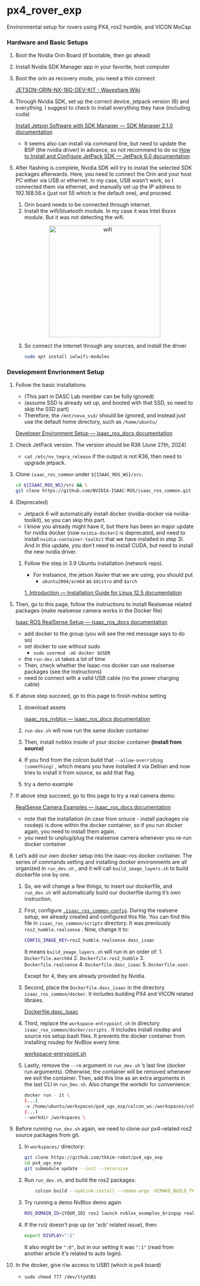 # px4_rover_exp

Environmental setup for rovers using PX4, ros2 humble, and VICON MoCap

### Hardware and Basic Setups

1. Boot the Nvidia Orin Board (if bootable, then go ahead)
2. Install Nvidia SDK Manager app in your favorite, host computer
3. Boot the orin as recovery mode, you need a thin connect

    [JETSON-ORIN-NX-16G-DEV-KIT - Waveshare Wiki](https://www.waveshare.com/wiki/JETSON-ORIN-NX-16G-DEV-KIT)

4. Through Nvidia SDK, set up the correct device, jetpack version (6) and everything. I suggest to check to install everything they have (including cuda)

    [Install Jetson Software with SDK Manager — SDK Manager 2.1.0 documentation](https://docs.nvidia.com/sdk-manager/install-with-sdkm-jetson/index.html)

    - It seems also can install via command line, but need to update the BSP (the nvidia driver) in advance, so not recommend to do so
        [How to Install and Configure JetPack SDK — JetPack 6.0 documentation](https://docs.nvidia.com/jetson/archives/jetpack-archived/jetpack-60/install-setup/index.html#package-management-tool)

5. After flashing is complete, Nvidia SDK will try to install the selected SDK packages afterwards. Here, you need to connect the Orin and your host PC either via USB or ethernet. In my case, USB wasn’t work, so I connected them via ethernet, and manually set up the IP address to 192.168.56.x (just not 55 which is the default one), and proceed.
    1. Orin board needs to be connected through internet.
    2. Install the wifi/bluetooth module. In my case it was Intel 8xxxx module. But it was not detecting the wifi.

     <p align="center">
         <img width="300" alt="wifi" src="https://github.com/tkkim-robot/px4_rover_exp/assets/40379815/e5ff6214-55b1-4524-b86c-d9411fa52a2c">
     </p>

    3. So connect the internet through any sources, and install the driver
        ```bash
        sudo apt install iwlwifi-modules
        ```

### Development Envrionment Setup

1. Follow the basic installations

    - (This part in DASC Lab member can be fully ignored)
    - (assume SSD is already set up, and booted with that SSD, so need to skip the SSD part)
    - Therefore, the `/mnt/nova_ssd/` should be ignored, and instead just use the default home directory, such as `/home/ubuntu/`

    [Developer Environment Setup — isaac_ros_docs documentation](https://nvidia-isaac-ros.github.io/getting_started/dev_env_setup.html)

2. Check JetPack version. The version should be R36 (June 27th, 2024)
    - `cat /etc/nv_tegra_release` if the output is not R36, then need to upgrade jetpack.
3. Clone `isaac_ros_common` under `${ISAAC_ROS_WS}/src`.

    ```bash
    cd ${ISAAC_ROS_WS}/src && \
    git clone https://github.com/NVIDIA-ISAAC-ROS/isaac_ros_common.git
    ```

4. (Deprecated)
    - Jetpack 6 will automatically install docker (nvidia-docker via nvidia-toolkit), so you can skip this part.
    - I know you already might have it, but there has been an major update for nvidia docker (now `nvidia-docker2` is deprecated, and need to install `nvidia-container-toolkit` that we have installed in step 3). And in this update, you don’t need to install CUDA, but need to install the new nvidia driver.
    1. Follow the step in 3.9 Ubuntu installation (network repo).

        - For instsance, the jetson Xavier that we are using, you should put
            - `ubuntu2004/arm64` as `$distro` and `$arch`

        [1. Introduction — Installation Guide for Linux 12.5 documentation](https://docs.nvidia.com/cuda/cuda-installation-guide-linux/#ubuntu)
5. Then, go to this page, follow the instructions to install Realsense related packages (make realsense camera works in the Docker file)

    [Isaac ROS RealSense Setup — isaac_ros_docs documentation](https://nvidia-isaac-ros.github.io/getting_started/hardware_setup/sensors/realsense_setup.html)

    - add docker to the group (you will see the red message says to do so)
    - set docker to use without sudo
        - `sudo usermod -aG docker $USER`
    - the `run-dev.sh` takes a lot of time
    - Then, check whether the Isaac-ros docker can use realsense packages (see the instructions)
    - need to connect with a valid USB cable (no the power charging cable)

6. If above step succeed, go to this page to finish nvblox setting
    1. download assets

        [isaac_ros_nvblox — isaac_ros_docs documentation](https://nvidia-isaac-ros.github.io/repositories_and_packages/isaac_ros_nvblox/isaac_ros_nvblox/index.html#set-up-development-environment)

    2. `run-dev.sh` will now run the same docker container
    3. Then, install nvblox inside of your docker container **(install from source)**
    4. If you find from the colcon build that `--allow-overriding (something)` , which means you have installed it via Debian and now tries to install it from source, so add that flag.
    5. try a demo example
7. If above step succeed, go to this page to try a real camera demo:

    [RealSense Camera Examples — isaac_ros_docs documentation](https://nvidia-isaac-ros.github.io/concepts/scene_reconstruction/nvblox/tutorials/tutorial_realsense.html)

    - note that the installation (in case from srouce - install packages via rosdep) is done within the docker container, so if you run docker again, you need to install them again.
    - you need to unplug/plug the realsense camera whenever you re-run docker container

8. Let’s add our own docker setup into the isaac-ros docker container. The series of commands setting and installing docker environments are all organized in `run_dev.sh` , and it will call `build_image_layers.sh` to build dockerfile one by one.

    1. So, we will change a few things, to insert our dockerfile, and `run_dev.sh` will automatically build our dockerfile during it’s own instruction.
    2. First, configure [`.isaac_ros_common-config`](https://github.com/tkkim-robot/px4_rover_exp/blob/main/docker/.isaac_ros_common-config). During the realsene setup, we already created and configured this file. You can find this file in `isaac_ros_common/scripts` directory. It was previously `ros2_humble.realsense` . Now, change it to:

        ```bash
        CONFIG_IMAGE_KEY=ros2_humble.realsense.dasc_isaac
        ```

        It means `build_image_layers.sh` will run in an order of: 1. `Dockerfile.aarch64` 2. `Dockerfile.ros2_humble` 3. `Dockerfile.realsense` 4. `Dockerfile.dasc_isaac` 5. `Dockerfile.user`.

        Except for 4, they are already provided by Nvidia.

    3. Second, place the `Dockerfile.dasc_isaac` in the directory `isaac_ros_common/docker`. It includes building PX4 and VICON related libraies.

        [Dockerfile.dasc_isaac](https://github.com/tkkim-robot/px4_rover_exp/blob/main/docker/Dockerfile.dasc_isaac)

    4. Third, replace the `workspace-entrypoint.sh` in directory `isaac_ros_common/docker/scripts` . It includes install rosdep and source ros setup.bash files. It prevents the docker container from installing rosdep for NvBlox every time.

        [workspace-entrypoint.sh](https://github.com/tkkim-robot/px4_rover_exp/blob/main/docker/workspace-entrypoint.sh)

    5. Lastly, remove the `--rm` argument in `run_dev.sh` ’s last line (docker run arguments). Otherwise, the container will be removed whenever we exit the container. Then, add this line as an extra arguments in the last CLI in `run_Dev.sh`. Also change the workdir for convenience:

        ```bash
        docker run - it \
        (...)
        -v /home/ubuntu/workspaces/px4_ugv_exp/colcon_ws:/workspaces/colcon_ws \
        (...)
        --workdir /workspaces \
        ```

9. Before running `run_dev.sh` again, we need to clone our px4-related ros2 source packages from git.

    1. In `workspaces/` directory:

        ```bash
        git clone https://github.com/tkkim-robot/px4_ugv_exp
        cd px4_ugv_exp
        git submodule update --init --recursive
        ```

    2. Run `run_dev.sh`, and build the ros2 packages:

        ```bash
            colcon build --symlink-install --cmake-args -DCMAKE_BUILD_TYPE=Release
        ```

    3. Try running a demo NvBlox demo again

        ```bash
        ROS_DOMAIN_ID={YOUR_ID} ros2 launch nvblox_examples_bringup realsense_example.launch.py
        ```

    4. If the rviz doesn't pop up (or 'xcb' related issue), then:
        ```bash
        export DISPLAY=":1"
        ```
        It also might be `":0"`, but in our setting it was `":1"` (read from another article it's related to auto login).

10. In the docker, give r/w access to USB1 (which is px4 board)
    - `sudo chmod 777 /dev/ttyUSB1`
